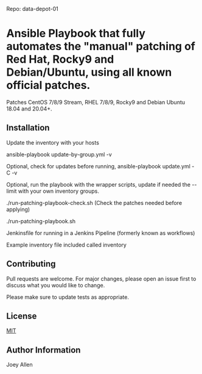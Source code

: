 Repo: data-depot-01

# Ansible Playbook that fully automates the "manual" patching of Red Hat, Rocky9 and Debian/Ubuntu, using all known official patches.

Patches CentOS 7/8/9 Stream, RHEL 7/8/9, Rocky9 and Debian Ubuntu 18.04 and 20.04+.

## Installation

Update the inventory with your hosts

ansible-playbook update-by-group.yml -v

Optional, check for updates before running, ansible-playbook update.yml -C -v

Optional, run the playbook with the wrapper scripts, update if needed the --limit with your own inventory groups.

./run-patching-playbook-check.sh (Check the patches needed before applying)

./run-patching-playbook.sh

Jenkinsfile for running in a Jenkins Pipeline (formerly known as workflows)

Example inventory file included called inventory

## Contributing
Pull requests are welcome. For major changes, please open an issue first to discuss what you would like to change.

Please make sure to update tests as appropriate.

## License
[MIT](https://choosealicense.com/licenses/mit/)

## Author Information

Joey Allen

